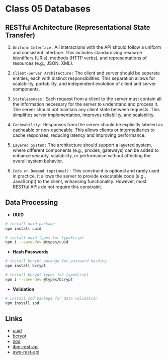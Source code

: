 # Class 05 Databases

## RESTful Architecture (Representational State Transfer)

1. `Uniform Interface:` All interactions with the API should follow a uniform and consistent interface. This includes standardizing resource identifiers (URIs), methods (HTTP verbs), and representations of resources (e.g., JSON, XML).

2. `Client-Server Architecture:` The client and server should be separate entities, each with distinct responsibilities. This separation allows for scalability, portability, and independent evolution of client and server components.

3. `Statelessness:` Each request from a client to the server must contain all the information necessary for the server to understand and process it. The server should not maintain any client state between requests. This simplifies server implementation, improves reliability, and scalability.

4. `Cacheability:` Responses from the server should be explicitly labeled as cacheable or non-cacheable. This allows clients or intermediaries to cache responses, reducing latency and improving performance.

5. `Layered System:` The architecture should support a layered system, where different components (e.g., proxies, gateways) can be added to enhance security, scalability, or performance without affecting the overall system behavior.

6. `Code on Demand (optional):` This constraint is optional and rarely used in practice. It allows the server to provide executable code (e.g., JavaScript) to the client, enhancing functionality. However, most RESTful APIs do not require this constraint.

## Data Processing

- **UUID**

```bash
# install uuid package
npm install uuid

# install uuid types for typeScript
npm i --save-dev @types/uuid
```

- **Hash Passwords**

```bash
# install bcrypt package for password hashing
npm install bcrypt

# install bcrypt types for typeScript
npm i --save-dev @types/bcrypt
```

- **Validation**

```bash
# install zod package for data validation
npm install zod
```

## Links

- [uuid](https://www.npmjs.com/package/uuid)
- [bcrypt](https://www.npmjs.com/package/bcrypt)
- [zod](https://zod.dev/)
- [ibm-rest-api](https://www.ibm.com/br-pt/topics/rest-apis)
- [aws-rest-api](https://aws.amazon.com/pt/what-is/restful-api/)
